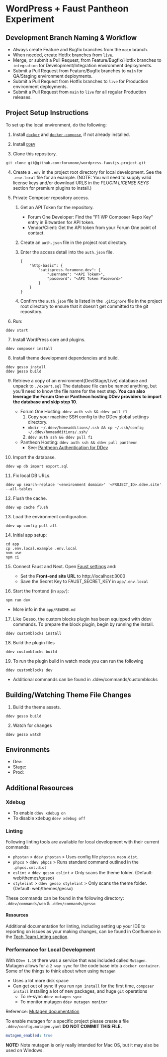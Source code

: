 # WordPress + Faust Pantheon Experiment

## Development Branch Naming & Workflow

- Always create Feature and Bugfix branches from the `main` branch.
- When needed, create Hotfix branches from `live`.
- Merge, or submit a Pull Request, from Feature/Bugfix/Hotfix branches to `integration` for Development/Integration environment deployments.
- Submit a Pull Request from Feature/Bugfix branches to `main` for QA/Staging environment deployments.
- Submit a Pull Request from Hotfix branches to `live` for Production environment deployments.
- Submit a Pull Request from `main` to `live` for all regular Production releases.

## Project Setup Instructions

To set up the local environment, do the following:

1. Install [`docker`](https://docs.docker.com/install/) and [`docker-compose`](https://docs.docker.com/compose/install/), if not already installed.

2. Install [`DDEV`](https://ddev.readthedocs.io/en/stable/#installation)

3. Clone this repository.
```
git clone git@github.com:forumone/wordpress-faustjs-project.git
```

4. Create a `.env` in the project root directory for local development. See the `.env.local` file for an example. (NOTE: You will need to supply valid license keys and/or download URLS in the *PLUGIN LICENSE KEYS* section for premium plugins to install.)

5. Private Composer repository access.

    1. Get an API Token for the repository.
        - Forum One Developer: Find the "F1 WP Composer Repo Key" entry in Bitwarden for API token.
        - Vendor/Client: Get the API token from your Forum One point of contact.
    2. Create an `auth.json` file in the project root directory.
    3. Enter the access detail into the `auth.json` file.

        ```
        {
            "http-basic": {
                "satispress.forumone.dev": {
                    "username": "<API Token>",
                    "password": "<API Token Password>"
                }
            }
        }
        ```

    4. Confirm the `auth.json` file is listed in the `.gitignore` file in the project root directory to ensure that it doesn’t get committed to the git repository.

6. Run:
```
ddev start
```

7. Install WordPress core and plugins.
```
ddev composer install
```

8. Install theme development dependencies and build.
```
ddev gesso install
ddev gesso build
```

9. Retrieve a copy of an environment(Dev/Stage/Live) database and unpack to `./export.sql` The database file can be named anything, but you'll need to know the file name for the next step. **You can also leverage the Forum One or Pantheon hosting DDev providers to import the database and skip step 10.**

    - Forum One Hosting: `ddev auth ssh && ddev pull f1`
      1. Copy your machine SSH config to the DDev global settings directory.
        - `mkdir ~/.ddev/homeadditions/.ssh && cp ~/.ssh/config ~/.ddev/homeadditions/.ssh/`
      2. `ddev auth ssh && ddev pull f1`
    - Pantheon Hosting: `ddev auth ssh && ddev pull pantheon`
      -	See: [Pantheon Authentication for DDev](https://forumone.atlassian.net/wiki/spaces/TECH/pages/35749891/How-to+Using+Terminus+for+Pantheon+Sites#Authentication)

10. Import the database.
```
ddev wp db import export.sql
```

11. Fix local DB URLs.
```
ddev wp search-replace '<environment domain>' '<PROJECT_ID>.ddev.site' --all-tables
```

12. Flush the cache.
```
ddev wp cache flush
```

13. Load the environment configuration.
```
ddev wp config pull all
```

14. Initial app setup:
```
cd app
cp .env.local.example .env.local
nvm use
npm ci
```

15. Connect Faust and Next. Open [Faust settings](https://wordpress-faustjs-project.ddev.site/wp/wp-admin/options-general.php?page=faustwp-settings) and:

    - Set the **Front-end site URL** to http://localhost:3000
    - Save the Secret Key to FAUST_SECRET_KEY in `app/.env.local`

16. Start the frontend (in `app/`):
```
npm run dev
```

- More info in the `app/README.md`

17. Like Gesso, the custom blocks plugin has been equipped with ddev commands. To prepare the block plugin, begin by running the install.

```
ddev customblocks install
```

18. Build the plugin files
```
ddev customblocks build
```

19. To run the plugin build in watch mode you can run the following

```
ddev customblocks dev
```

- Additional commands can be found in .ddev/commands/customblocks

## Building/Watching Theme File Changes

1. Build the theme assets.
```
ddev gesso build
```
2. Watch for changes
```
ddev gesso watch
```

## Environments

- Dev:
- Stage:
- Prod:

## Additional Resources

### Xdebug

- To enable `ddev xdebug on`
- To disable xdebug `ddev xdebug off`

### Linting

Following linting tools are available for local development with their current commands:

- `phpstan` > `ddev phpstan` > Uses config file `phpstan.neon.dist`.
- `phpcs` > `ddev phpcs` > Runs standard command outlined in the `.phpcs.xml.dist`
- `eslint` > `ddev gesso eslint` > Only scans the theme folder. (Default: web/themes/gesso)
- `stylelint` > `ddev gesso stylelint` > Only scans the theme folder. (Default: web/themes/gesso)

These commands can be found in the following directory: `.ddev/commands/web` & `.ddev/commands/gesso`

#### Resources

Additional documentation for linting, including setting up your IDE to reporting on issues as your making changes, can be found in Confluence in the [Tech Team Linting section](https://forumone.atlassian.net/wiki/spaces/TECH/pages/32964621/Linting).

### Performance for Local Development

With `DDev 1.19` there was a service that was included called `Mutagen`. Mutagen allows for a `2 way sync` for the code base into a `docker container`.
Some of the things to think about when using `Mutagen`

- Uses a lot more disk space
- Can get out of sync if you run `npm install` for the first time, `composer install` installing a lot of new packages, and huge `git` operations
  - To re-sync `ddev mutagen sync`
  - To monitor mutagen `ddev mutagen monitor`

Reference: [Mutagen documentation](https://ddev.readthedocs.io/en/latest/users/install/performance/#filesystem-performance)

To enable mutagen for a specific project please create a file `.ddev/config.mutagen.yaml` **DO NOT COMMIT THIS FILE.**
 ```yaml
 mutagen_enabled: true
 ```
**NOTE:** Note mutagen is only really intended for Mac OS, but it may also be used on Windows.

